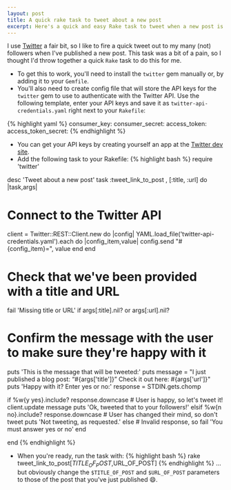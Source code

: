```yaml
---
layout: post
title: A quick rake task to tweet about a new post
excerpt: Here's a quick and easy Rake task to tweet when a new post is published
---
```


I use [Twitter][1] a fair bit, so I like to fire a quick tweet out to my many (not) followers when I've published a new
post. This task was a bit of a pain, so I thought I'd throw together a quick `Rake` task to do this for me.

* To get this to work, you'll need to install the `twitter` gem manually or, by adding it to your `Gemfile`.
* You'll also need to create config file that will store the API keys for the `twitter` gem to use to authenticate
with the Twitter API. Use the following template, enter your API keys and save it as `twitter-api-credentials.yaml`
right next to your `Rakefile`:

{% highlight yaml %}
consumer_key:
consumer_secret:
access_token:
access_token_secret:
{% endhighlight %}
* You can get your API keys by creating yourself an app at the [Twitter dev site][2].
* Add the following task to your Rakefile:
{% highlight bash %}
require 'twitter'

desc 'Tweet about a new post'
task :tweet_link_to_post , [:title, :url] do |task,args|

  # Connect to the Twitter API
  client = Twitter::REST::Client.new do |config|
    YAML.load_file('twitter-api-credentials.yaml').each do |config_item,value|
      config.send "#{config_item}=", value
    end
  end

  # Check that we've been provided with a title and URL
  fail 'Missing title or URL' if args[:title].nil? or args[:url].nil?

  # Confirm the message with the user to make sure they're happy with it
  puts 'This is the message that will be tweeted:'
  puts message = "I just published a blog post: “#{args['title']}” Check it out here: #{args['url']}"
  puts 'Happy with it? Enter yes or no:'
  response = STDIN.gets.chomp

  if %w{y yes}.include? response.downcase
    # User is happy, so let's tweet it!
    client.update message
    puts 'Ok, tweeted that to your followers!'
  elsif %w{n no}.include? response.downcase
    # User has changed their mind, so don't tweet
    puts 'Not tweeting, as requested.'
  else
    # Invalid response, so
    fail 'You must answer yes or no'
  end

end
{% endhighlight %}
* When you're ready, run the task with:
{% highlight bash %}
rake tweet_link_to_post[$TITLE_OF_POST,$URL_OF_POST]
{% endhighlight %}
... but obviously change the `$TITLE_OF_POST` and `$URL_OF_POST` parameters to those of the post that you've just published :smile:.

[1]: https://twitter.com/JoeNyland
[2]: https://apps.twitter.com
